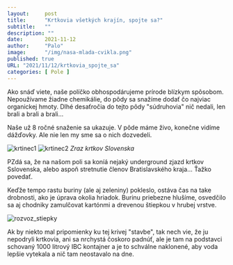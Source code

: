 ```yaml
---
layout:     post
title:      "Krtkovia všetkých krajín, spojte sa?"
subtitle:   ""
description: ""
date:       2021-11-12
author:     "Palo"
image:      "/img/nasa-mlada-cvikla.png"
published: true
URL: "2021/11/12/krtkovia_spojte_sa"
categories: [ Pole ]
---
```

Ako snáď viete, naše políčko obhospodárujeme prírode blízkym spôsobom. Nepoužívame žiadne chemikálie, do pôdy sa snažíme dodať čo najviac organickej hmoty. Dlhé desaťročia do tejto pôdy "súdruhovia" nič nedali, len brali a brali a brali...

Naše už 8 ročné snaženie sa ukazuje. V pôde máme živo, konečne vidíme dážďovky. Ale nie len my sme sa o nich dozvedeli.

![krtinec1](/img/krtinec1.jpg)
![krtinec2](/img/krtinec2.jpg)
_Zraz krtkov Slovenska_

PZdá sa, že na našom poli sa koníá nejaký underground zjazd krtkov Sslovenska, alebo aspoň stretnutie členov Bratislavského kraja... Ťažko povedať.

Keďže tempo rastu buriny (ale aj zeleniny) pokleslo, ostáva čas na take drobnosti, ako je úprava okolia hriadok. Burinu priebezne hlušíme, osvedčilo sa aj chodniky zamulčovat kartónmi a drevenou štiepkou v hrubej vrstve.


![rozvoz_stiepky](/img/rozvoz_stiepky.jpg)

Ak by niekto mal pripomienky ku tej krivej "stavbe", tak nech vie, že ju nepodryli krtkovia, ani sa nrchystá čoskoro padnúť, ale je tam na podstavci schovaný 1000 litrový IBC kontajner a je to schválne naklonené, aby voda lepšie vytekala a nič tam neostavalo na dne. 